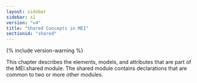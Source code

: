 ```yaml
---
layout: sidebar
sidebar: s1
version: "v4"
title: "Shared Concepts in MEI"
sectionid: "shared"
---
```


{% include version-warning %}

This chapter describes the elements, models, and attributes that are part of the MEI.shared module. The shared module contains declarations that are common to two or more other modules.
